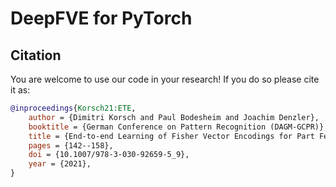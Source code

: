 # DeepFVE for PyTorch



## Citation
You are welcome to use our code in your research! If you do so please cite it as:

```bibtex
@inproceedings{Korsch21:ETE,
	author = {Dimitri Korsch and Paul Bodesheim and Joachim Denzler},
	booktitle = {German Conference on Pattern Recognition (DAGM-GCPR)},
	title = {End-to-end Learning of Fisher Vector Encodings for Part Features in Fine-grained Recognition},
	pages = {142--158},
	doi = {10.1007/978-3-030-92659-5_9},
	year = {2021},
}
```
